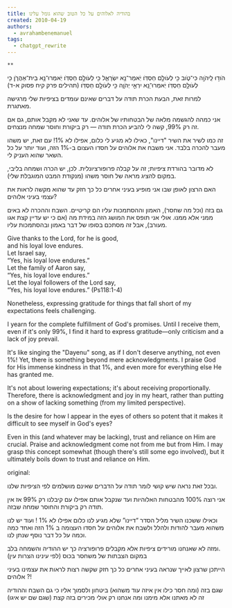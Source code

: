 ```yaml
---
title: בהודיה לאלוהים על כל הטוב שהוא גומל עלינו
created: 2010-04-19
authors:
  - avrahambenemanuel
tags:
  - chatgpt_rewrite
---
```

  
    **  
הֹוד֣וּ לַֽיהֹוָ֣ה כִּי־טֹ֑וב כִּ֖י לְעֹולָ֣ם חַסְדֹּֽו׃ 
יֹֽאמַר־נָ֥א יִשְׂרָאֵ֑ל כִּ֖י לְעֹולָ֣ם חַסְדֹּֽו׃
יֹֽאמְרוּ־נָ֥א בֵית־אַהֲרֹ֑ן כִּ֖י לְעֹולָ֣ם חַסְדֹּֽו׃
יֹֽאמְרוּ־נָ֭א יִרְאֵ֣י יְהֹוָ֑ה כִּ֖י לְעֹולָ֣ם חַסְדֹּֽו׃ (תהילים פרק קיח פסוק א-ד)
  

למרות זאת, הבעת הכרת תודה על דברים שאינם עומדים בציפיות שלי מרגישה מאתגרת.

אני כמהה להגשמה מלאה של הבטחותיו של אלוהים. עד שאני לא מקבל אותם, גם אם זה רק 99%, קשה לי להביע הכרת תודה — רק ביקורת וחוסר שמחה מנצחים.

זה כמו לשיר את השיר "דיינו", כאילו לא מגיע לי כלום, אפילו לא 1%! עם זאת, יש משהו מעבר להכרה בלבד. אני משבח את אלוהים על חסדו העצום ב-1% הזה, ועוד יותר על כל השאר שהוא העניק לי.

לא מדובר בהורדת ציפיות; זה על קבלה פרופורציונלית. לכן, יש הכרה ושמחה בליבי, במקום להציג מראה של חוסר משהו (מנקודת המבט המוגבלת שלי).

האם הרצון לאופן שבו אני מופיע בעיני אחרים כל כך חזק עד שהוא מקשה לראות את עצמי בעיני אלוהים?

גם בזה (וכל מה שחסר), האמון וההסתמכות עליו הם קריטיים. השבח וההכרה לא באים ממני אלא ממנו. אולי אני תופס את המושג הזה במידת מה (אם כי
יש עדיין קצת אגו מעורב), אבל זה מסתכם בסופו של דבר באמון ובהסתמכות עליו.

Give thanks to the Lord, for he is good,  
and his loyal love endures.  
Let Israel say,  
“Yes, his loyal love endures.”  
Let the family of Aaron say,  
“Yes, his loyal love endures.”  
Let the loyal followers of the Lord say,  
“Yes, his loyal love endures.” (Ps118:1-4)

Nonetheless, expressing gratitude for things that fall short of my expectations feels challenging.

I yearn for the complete fulfillment of God's promises. Until I receive them, even if it's only 99%, I find it hard to express gratitude—only criticism and a lack of joy prevail.

It's like singing the "Dayenu" song, as if I don't deserve anything, not even 1%! Yet, there is something beyond mere acknowledgments. I praise God for His immense kindness in that 1%, and even more for everything else He has granted me.

It's not about lowering expectations; it's about receiving proportionally. Therefore, there is acknowledgment and joy in my heart, rather than putting on a show of lacking something (from my limited perspective).

Is the desire for how I appear in the eyes of others so potent that it makes it difficult to see myself in God's eyes?

Even in this (and whatever may be lacking), trust and reliance on Him are crucial. Praise and acknowledgment come not from me but from Him. I may grasp this concept somewhat (though 
there's still some ego involved), but it ultimately boils down to trust and reliance on Him.

original:

ובכל זאת נראה שיש קושי לומר תודה על הדברים שאינם מושלמים לפי הציפיות שלנו.  
  
אני רוצה 100% מהבטחות האלוהיות ועד שנקבל אותם אפילו עם קיבלנו רק 99% אז אין תודה רק ביקורת והחוסר שמחה שבזה.  
  
וכאילו ששכנו השיר מליל הסדר “דיינו” שלא מגיע לנו כלום אפילו לא 1% ! ועוד יש לנו משהוא מעבר להודות ולהלל ולשבח את אלוהים על חסדו העצומה ב 1% הזה ואחד כמה וכמה על כל דבר נוסף שנתן לנו.  
  
ומזה לא שאנחנו מורידים ציפיות אלא מקבלים פרופורציה כך יש ההודיה והשמחה בלב.  
במקום הצבתות של משחסר בכוס (לפי עינינו הצרות עין)  
  
הייתכן שרצון לאייך שנראה בעיני אחרים כל כך חזק שקשה רצות לראות את עצמינו בעיני אלוהים ?!  
  
שגם בזה (ומה חסר כילו אין איזה עוד משהוא) ביטחון ולסמוך אליו כי גם השבח וההודיה זה לא מאתנו אלא מימנו ומה אנחנו רק אולי מכירים בזה קצת (שגם שם יש איגו)

